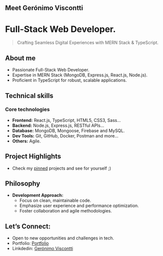 ## Meet Gerónimo Viscontti

# Full-Stack Web Developer.

> Crafting Seamless Digital Experiences with MERN Stack & TypeScript.

## About me

- Passionate Full-Stack Web Developer.
- Expertise in MERN Stack (MongoDB, Express.js, React.js, Node.js).
- Proficient in TypeScript for robust, scalable applications.

## Technical skills

### Core technologies

- **Frontend:** React.js, TypeScript, HTML5, CSS3, Sass...
- **Backend:** Node.js, Express.js, RESTful APIs...
- **Database:** MongoDB, Mongoose, Firebase and MySQL.
- **Dev Tools:** Git, GitHub, Docker, Postman and more...
- **Others:** Agile.

## Project Highlights

- Check my [pinned](https://github.com/visconttig) projects and see for yourself ;)

## Philosophy

- **Development Approach:**
  - Focus on clean, maintainable code.
  - Emphasize user experience and performance optimization.
  - Foster collaboration and agile methodologies.

## Let’s Connect:

- Open to new opportunities and challenges in tech.
- Portfolio: [Portfolio](https://preeminent-sherbet-2ec81c.netlify.app/)
- Linkdedin: [Gerónimo Viscontti](https://www.linkedin.com/in/visconttig/)
